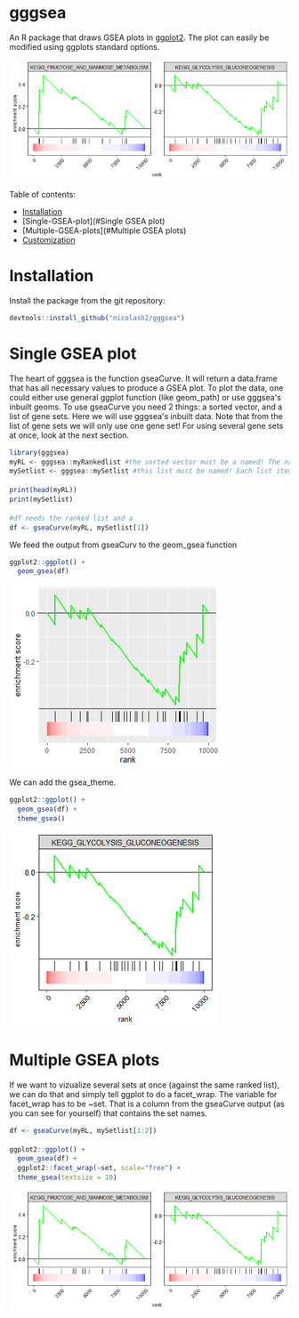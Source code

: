 # gggsea

An R package that draws GSEA plots in [ggplot2](https://ggplot2.tidyverse.org/). The plot can easily be modified using ggplots standard options.

<img src="readme_files/gsea_facet.png"/>

Table of contents:

- [Installation](#Installation)
- [Single-GSEA-plot](#Single GSEA plot)
- [Multiple-GSEA-plots](#Multiple GSEA plots)
- [Customization](#Customization)

# Installation
Install the package from the git repository:
``` r
devtools::install_github("nicolash2/gggsea")
```

# Single GSEA plot

The heart of gggsea is the function gseaCurve. It will return a data.frame that has all necessary values to produce a GSEA plot. To plot the data, one could either use general ggplot function (like geom_path) or use gggsea's inbuilt geoms.
To use gseaCurve you need 2 things: a sorted vector, and a list of gene sets. Here we will use gggsea's inbuilt data. Note that from the list of gene sets we will only use one gene set! For using several gene sets at once, look at the next section.

``` r
library(gggsea)
myRL <- gggsea::myRankedlist #the sorted vector must be a named! The names are gene IDs and the actual values are numbers (some metric, e.g. log2FC)
mySetlist <- gggsea::mySetlist #this list must be named! Each list item is a vector of gene IDs

print(head(myRL))
print(mySetlist)

#df needs the ranked list and a 
df <- gseaCurve(myRL, mySetlist[1])
```
We feed the output from gseaCurv to the geom_gsea function

```r
ggplot2::ggplot() + 
  geom_gsea(df)
```
<img src="readme_files/gsea_default.png"/>

We can add the gsea_theme.

```r
ggplot2::ggplot() + 
  geom_gsea(df) +
  theme_gsea()
```

<img src="readme_files/gsea_theme.png"/>

# Multiple GSEA plots

If we want to vizualize several sets at once (against the same ranked list), we can do that and simply tell ggplot to do a facet_wrap. The variable for facet_wrap has to be ~set. That is a column from the gseaCurve output (as you can see for yourself) that contains the set names.


```r
df <- gseaCurve(myRL, mySetlist[1:2])

ggplot2::ggplot() + 
  geom_gsea(df) +
  ggplot2::facet_wrap(~set, scale="free") +
  theme_gsea(textsize = 10)
```
<img src="readme_files/gsea_facet.png"/>
